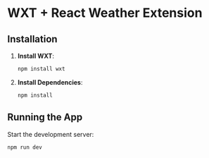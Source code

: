 # WXT + React Weather Extension

## Installation

1. **Install WXT**:
    ```bash
    npm install wxt
    ```

2. **Install Dependencies**:
    ```bash
    npm install
    ```

## Running the App

Start the development server:
```bash
npm run dev
```
